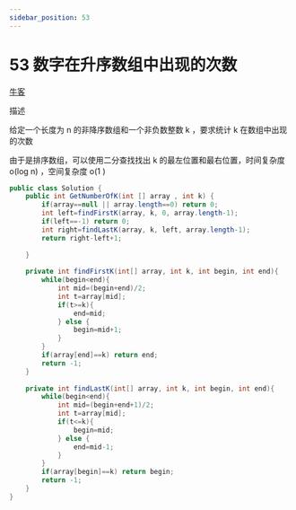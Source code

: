 ```yaml
---
sidebar_position: 53
---
```


# 53 数字在升序数组中出现的次数

[牛客](https://www.nowcoder.com/practice/70610bf967994b22bb1c26f9ae901fa2)

描述

给定一个长度为 n 的非降序数组和一个非负数整数 k ，要求统计 k 在数组中出现的次数

由于是排序数组，可以使用二分查找找出 k 的最左位置和最右位置，时间复杂度 o(log n) ，空间复杂度 o(1   )

```java
public class Solution {
    public int GetNumberOfK(int [] array , int k) {
        if(array==null || array.length==0) return 0;
        int left=findFirstK(array, k, 0, array.length-1);
        if(left==-1) return 0;
        int right=findLastK(array, k, left, array.length-1);
        return right-left+1;
       
    }
    
    private int findFirstK(int[] array, int k, int begin, int end){
        while(begin<end){
            int mid=(begin+end)/2;
            int t=array[mid];
            if(t>=k){
                end=mid;
            } else {
                begin=mid+1;
            }
        }
        if(array[end]==k) return end;
        return -1;
    }
    
    private int findLastK(int[] array, int k, int begin, int end){
        while(begin<end){
            int mid=(begin+end+1)/2;
            int t=array[mid];
            if(t<=k){
                begin=mid;
            } else {
                end=mid-1;
            }
        }
        if(array[begin]==k) return begin;
        return -1;
    }
}
```
